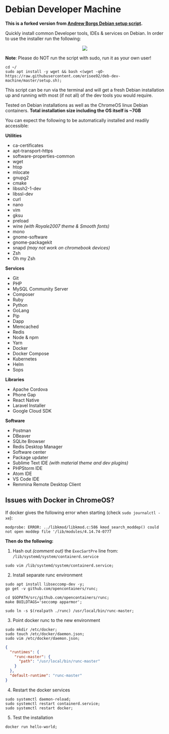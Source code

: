 # Debian Developer Machine

**This is a forked version from [Andrew Borgs Debian setup script](https://github.com/andrewbrg/deb-dev-machine).**

Quickly install common Developer tools, IDEs &amp; services on Debian. In order to use the installer run the following:

<p align="center">
  <img src="https://i.ibb.co/FsznYFn/Screenshot-2018-12-09-at-11-44-06.png" />
</p>

__Note__: Please do NOT run the script with sudo, run it as your own user!

```
cd ~/
sudo apt install -y wget && bash <(wget -qO- https://raw.githubusercontent.com/erisee92/deb-dev-machine/master/setup.sh);
```

This script can be run via the terminal and will get a fresh Debian installation up and running with most (if not all) of the dev tools you would require.

Tested on Debian installations as well as the ChromeOS linux Debian containers. **Total installation size including the OS itself is ~7GB**

You can expect the following to be automatically installed and readily accessible:

**Utilities**
- ca-certificates
- apt-transport-https
- software-properties-common
- wget
- htop
- mlocate
- gnupg2
- cmake
- libssh2-1-dev
- libssl-dev
- curl
- nano
- vim
- gksu
- preload
- wine _(with Royale2007 theme & Smooth fonts)_
- mono
- gnome-software
- gnome-packagekit
- snapd _(may not work on chromebook devices)_
- Zsh
- Oh my Zsh

**Services**
- Git
- PHP
- MySQL Community Server
- Composer
- Ruby
- Python
- GoLang
- Pip
- Dapp
- Memcached
- Redis
- Node & npm
- Yarn
- Docker
- Docker Compose
- Kubernetes
- Helm
- Sops

**Libraries**
- Apache Cordova
- Phone Gap
- React Native
- Laravel Installer
- Google Cloud SDK

**Software**
- Postman
- DBeaver
- SQLite Browser
- Redis Desktop Manager
- Software center
- Package updater
- Sublime Text IDE _(with material theme and dev plugins)_
- PHPStorm IDE
- Atom IDE
- VS Code IDE
- Remmina Remote Desktop Client

## Issues with Docker in ChromeOS?

If docker gives the following error when starting (check `sudo journalctl -xe`):

```
modprobe: ERROR: ../libkmod/libkmod.c:586 kmod_search_moddep() could not open moddep file '/lib/modules/4.14.74-0777
```

**Then do the following:**

1. Hash out _(comment out)_ the `ExecSartPre` line from: `/lib/systemd/system/containerd.service`

```
sudo vim /lib/systemd/system/containerd.service;
```

2. Install separate runc environment

```
sudo apt install libseccomp-dev -y;
go get -v github.com/opencontainers/runc;

cd $GOPATH/src/github.com/opencontainers/runc;
make BUILDTAGS='seccomp apparmor';

sudo ln -s $(realpath ./runc) /usr/local/bin/runc-master;
```

3. Point docker runc to the new environment

```
sudo mkdir /etc/docker;
sudo touch /etc/docker/daemon.json;
sudo vim /etc/docker/daemon.json;
```

```json
{
  "runtimes": {
    "runc-master": {
      "path": "/usr/local/bin/runc-master"
    }
  },
  "default-runtime": "runc-master"
}
```

4. Restart the docker services

```
sudo systemctl daemon-reload;
sudo systemctl restart containerd.service;
sudo systemctl restart docker;
```

5. Test the installation

```
docker run hello-world;
```
